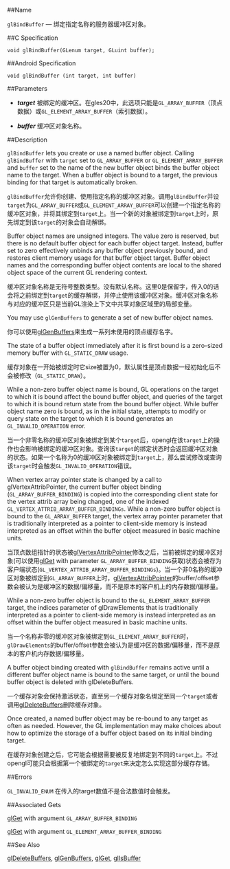 ##Name

`glBindBuffer` — 绑定指定名称的服务器缓冲区对象。

##C Specification

    void glBindBuffer(GLenum target, GLuint buffer);
 
##Android Specification

    void glBindBuffer (int target, int buffer)

##Parameters

- ***target*** 被绑定的缓冲区。在gles20中，此选项只能是`GL_ARRAY_BUFFER`（顶点数据）或`GL_ELEMENT_ARRAY_BUFFER`（索引数据）。

- ***buffer*** 缓冲区对象名称。

##Description

`glBindBuffer` lets you create or use a named buffer object. Calling `glBindBuffer` with `target` set to `GL_ARRAY_BUFFER` or `GL_ELEMENT_ARRAY_BUFFER` and `buffer` set to the name of the new buffer object binds the buffer object name to the target. When a buffer object is bound to a target, the previous binding for that target is automatically broken.

`glBindBuffer`允许你创建、使用指定名称的缓冲区对象。调用`glBindBuffer`并设`target`为`GL_ARRAY_BUFFER`或`GL_ELEMENT_ARRAY_BUFFER`可以创建一个指定名称的缓冲区对象，并将其绑定到`target`上。当一个新的对象被绑定到`target`上时，原先绑定到该`target`的对象会自动解绑。

Buffer object names are unsigned integers. The value zero is reserved, but there is no default buffer object for each buffer object target. Instead, buffer set to zero effectively unbinds any buffer object previously bound, and restores client memory usage for that buffer object target. Buffer object names and the corresponding buffer object contents are local to the shared object space of the current GL rendering context.

缓冲区对象名称是无符号整数类型。没有默认名称。这里0是保留字，传入0的话会将之前绑定到`target`的缓存解绑，并停止使用该缓冲区对象。缓冲区对象名称与对应的缓冲区只是当前GL渲染上下文中共享对象区域里的局部变量。

You may use `glGenBuffers` to generate a set of new buffer object names.

你可以使用[glGenBuffers](glGenBuffers.md)来生成一系列未使用的顶点缓存名字。

The state of a buffer object immediately after it is first bound is a zero-sized memory buffer with `GL_STATIC_DRAW` usage.

缓存对象在一开始被绑定时它size被置为0，默认属性是顶点数据一经初始化后不会被修改（`GL_STATIC_DRAW`）。

While a non-zero buffer object name is bound, GL operations on the target to which it is bound affect the bound buffer object, and queries of the target to which it is bound return state from the bound buffer object. While buffer object name zero is bound, as in the initial state, attempts to modify or query state on the target to which it is bound generates an `GL_INVALID_OPERATION` error.

当一个非零名称的缓冲区对象被绑定到某个`target`后，opengl在该`target`上的操作也会影响被绑定的缓冲区对象。查询该`target`的绑定状态时会返回缓冲区对象的状态。如果一个名称为0的缓冲区对象被绑定到`target`上，那么尝试修改或查询该`target`时会触发`GL_INVALID_OPERATION`错误。

When vertex array pointer state is changed by a call to glVertexAttribPointer, the current buffer object binding (`GL_ARRAY_BUFFER_BINDING`) is copied into the corresponding client state for the vertex attrib array being changed, one of the indexed `GL_VERTEX_ATTRIB_ARRAY_BUFFER_BINDINGs`. While a non-zero buffer object is bound to the `GL_ARRAY_BUFFER` target, the vertex array pointer parameter that is traditionally interpreted as a pointer to client-side memory is instead interpreted as an offset within the buffer object measured in basic machine units.

当顶点数组指针的状态被[glVertexAttribPointer](glVertexAttribPointer.md)修改之后，当前被绑定的缓冲区对象(可以使用[glGet](glGet.md) with parameter `GL_ARRAY_BUFFER_BINDING`获取)状态会被存为客户端状态(`GL_VERTEX_ATTRIB_ARRAY_BUFFER_BINDINGs`)。当一个非0名称的缓冲区对象被绑定到`GL_ARRAY_BUFFER`上时，[glVertexAttribPointer](glVertexAttribPointer.md)的buffer/offset参数会被认为是缓冲区的数据/偏移量，而不是原本的客户机上的内存数据/偏移量。

While a non-zero buffer object is bound to the `GL_ELEMENT_ARRAY_BUFFER` target, the indices parameter of glDrawElements that is traditionally interpreted as a pointer to client-side memory is instead interpreted as an offset within the buffer object measured in basic machine units.

当一个名称非零的缓冲区对象被绑定到`GL_ELEMENT_ARRAY_BUFFER`时，`glDrawElements`的buffer/offset参数会被认为是缓冲区的数据/偏移量，而不是原本的客户机内存数据/偏移量。

A buffer object binding created with `glBindBuffer` remains active until a different buffer object name is bound to the same target, or until the bound buffer object is deleted with glDeleteBuffers.

一个缓存对象会保持激活状态，直至另一个缓存对象名绑定至同一个`target`或者调用[glDeleteBuffers](glDeleteBuffers.md)删除缓存对象。

Once created, a named buffer object may be re-bound to any target as often as needed. However, the GL implementation may make choices about how to optimize the storage of a buffer object based on its initial binding target.

在缓存对象创建之后，它可能会根据需要被反复地绑定到不同的`target`上。不过opengl可能只会根据第一个被绑定的`target`来决定怎么实现这部分缓存存储。

##Errors

`GL_INVALID_ENUM` 在传入的target数值不是合法数值时会触发。

##Associated Gets

[glGet](glGet.md) with argument `GL_ARRAY_BUFFER_BINDING`

[glGet](glGet.md) with argument `GL_ELEMENT_ARRAY_BUFFER_BINDING`

##See Also

[glDeleteBuffers](glDeleteBuffers.md), [glGenBuffers](glGenBuffers.md), [glGet](glGet.md), [glIsBuffer](glIsBuffer.md)

